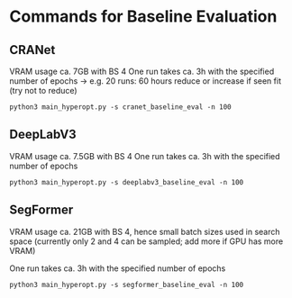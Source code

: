 # Commands for Baseline Evaluation

## CRANet

VRAM usage ca. 7GB with BS 4
One run takes ca. 3h with the specified number of epochs
-> e.g. 20 runs: 60 hours
reduce or increase if seen fit (try not to reduce)

`python3 main_hyperopt.py -s cranet_baseline_eval -n 100`

## DeepLabV3

VRAM usage ca. 7.5GB with BS 4
One run takes ca. 3h with the specified number of epochs

`python3 main_hyperopt.py -s deeplabv3_baseline_eval -n 100`

## SegFormer

VRAM usage ca. 21GB with BS 4, hence small batch sizes used in search space (currently only 2 and 4 can be sampled; add more if GPU has more VRAM)

One run takes ca. 3h with the specified number of epochs

`python3 main_hyperopt.py -s segformer_baseline_eval -n 100`